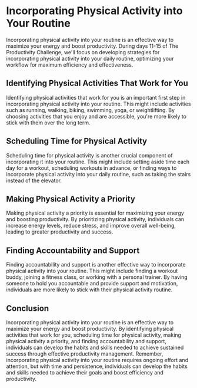 Incorporating Physical Activity into Your Routine
====================================================================================

Incorporating physical activity into your routine is an effective way to maximize your energy and boost productivity. During days 11-15 of The Productivity Challenge, we'll focus on developing strategies for incorporating physical activity into your daily routine, optimizing your workflow for maximum efficiency and effectiveness.

Identifying Physical Activities That Work for You
-------------------------------------------------

Identifying physical activities that work for you is an important first step in incorporating physical activity into your routine. This might include activities such as running, walking, biking, swimming, yoga, or weightlifting. By choosing activities that you enjoy and are accessible, you're more likely to stick with them over the long term.

Scheduling Time for Physical Activity
-------------------------------------

Scheduling time for physical activity is another crucial component of incorporating it into your routine. This might include setting aside time each day for a workout, scheduling workouts in advance, or finding ways to incorporate physical activity into your daily routine, such as taking the stairs instead of the elevator.

Making Physical Activity a Priority
-----------------------------------

Making physical activity a priority is essential for maximizing your energy and boosting productivity. By prioritizing physical activity, individuals can increase energy levels, reduce stress, and improve overall well-being, leading to greater productivity and success.

Finding Accountability and Support
----------------------------------

Finding accountability and support is another effective way to incorporate physical activity into your routine. This might include finding a workout buddy, joining a fitness class, or working with a personal trainer. By having someone to hold you accountable and provide support and motivation, individuals are more likely to stick with their physical activity routine.

Conclusion
----------

Incorporating physical activity into your routine is an effective way to maximize your energy and boost productivity. By identifying physical activities that work for you, scheduling time for physical activity, making physical activity a priority, and finding accountability and support, individuals can develop the habits and skills needed to achieve sustained success through effective productivity management. Remember, incorporating physical activity into your routine requires ongoing effort and attention, but with time and persistence, individuals can develop the habits and skills needed to achieve their goals and boost efficiency and productivity.
